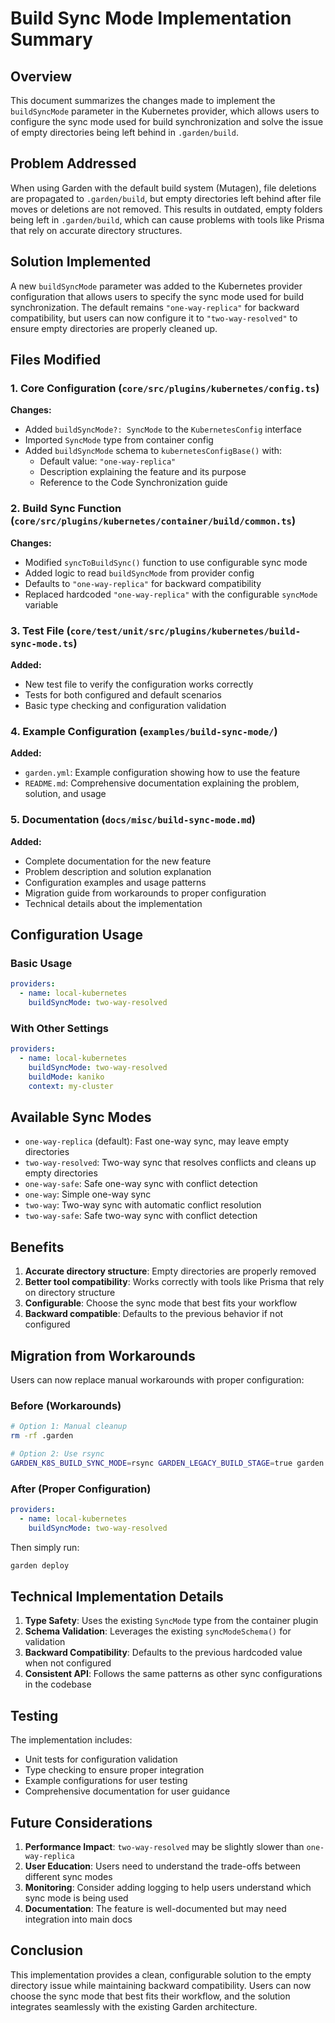 # Build Sync Mode Implementation Summary

## Overview

This document summarizes the changes made to implement the `buildSyncMode` parameter in the Kubernetes provider, which allows users to configure the sync mode used for build synchronization and solve the issue of empty directories being left behind in `.garden/build`.

## Problem Addressed

When using Garden with the default build system (Mutagen), file deletions are propagated to `.garden/build`, but empty directories left behind after file moves or deletions are not removed. This results in outdated, empty folders being left in `.garden/build`, which can cause problems with tools like Prisma that rely on accurate directory structures.

## Solution Implemented

A new `buildSyncMode` parameter was added to the Kubernetes provider configuration that allows users to specify the sync mode used for build synchronization. The default remains `"one-way-replica"` for backward compatibility, but users can now configure it to `"two-way-resolved"` to ensure empty directories are properly cleaned up.

## Files Modified

### 1. Core Configuration (`core/src/plugins/kubernetes/config.ts`)

**Changes:**
- Added `buildSyncMode?: SyncMode` to the `KubernetesConfig` interface
- Imported `SyncMode` type from container config
- Added `buildSyncMode` schema to `kubernetesConfigBase()` with:
  - Default value: `"one-way-replica"`
  - Description explaining the feature and its purpose
  - Reference to the Code Synchronization guide

### 2. Build Sync Function (`core/src/plugins/kubernetes/container/build/common.ts`)

**Changes:**
- Modified `syncToBuildSync()` function to use configurable sync mode
- Added logic to read `buildSyncMode` from provider config
- Defaults to `"one-way-replica"` for backward compatibility
- Replaced hardcoded `"one-way-replica"` with the configurable `syncMode` variable

### 3. Test File (`core/test/unit/src/plugins/kubernetes/build-sync-mode.ts`)

**Added:**
- New test file to verify the configuration works correctly
- Tests for both configured and default scenarios
- Basic type checking and configuration validation

### 4. Example Configuration (`examples/build-sync-mode/`)

**Added:**
- `garden.yml`: Example configuration showing how to use the feature
- `README.md`: Comprehensive documentation explaining the problem, solution, and usage

### 5. Documentation (`docs/misc/build-sync-mode.md`)

**Added:**
- Complete documentation for the new feature
- Problem description and solution explanation
- Configuration examples and usage patterns
- Migration guide from workarounds to proper configuration
- Technical details about the implementation

## Configuration Usage

### Basic Usage
```yaml
providers:
  - name: local-kubernetes
    buildSyncMode: two-way-resolved
```

### With Other Settings
```yaml
providers:
  - name: local-kubernetes
    buildSyncMode: two-way-resolved
    buildMode: kaniko
    context: my-cluster
```

## Available Sync Modes

- `one-way-replica` (default): Fast one-way sync, may leave empty directories
- `two-way-resolved`: Two-way sync that resolves conflicts and cleans up empty directories
- `one-way-safe`: Safe one-way sync with conflict detection
- `one-way`: Simple one-way sync
- `two-way`: Two-way sync with automatic conflict resolution
- `two-way-safe`: Safe two-way sync with conflict detection

## Benefits

1. **Accurate directory structure**: Empty directories are properly removed
2. **Better tool compatibility**: Works correctly with tools like Prisma that rely on directory structure
3. **Configurable**: Choose the sync mode that best fits your workflow
4. **Backward compatible**: Defaults to the previous behavior if not configured

## Migration from Workarounds

Users can now replace manual workarounds with proper configuration:

### Before (Workarounds)
```bash
# Option 1: Manual cleanup
rm -rf .garden

# Option 2: Use rsync
GARDEN_K8S_BUILD_SYNC_MODE=rsync GARDEN_LEGACY_BUILD_STAGE=true garden deploy
```

### After (Proper Configuration)
```yaml
providers:
  - name: local-kubernetes
    buildSyncMode: two-way-resolved
```

Then simply run:
```bash
garden deploy
```

## Technical Implementation Details

1. **Type Safety**: Uses the existing `SyncMode` type from the container plugin
2. **Schema Validation**: Leverages the existing `syncModeSchema()` for validation
3. **Backward Compatibility**: Defaults to the previous hardcoded value when not configured
4. **Consistent API**: Follows the same patterns as other sync configurations in the codebase

## Testing

The implementation includes:
- Unit tests for configuration validation
- Type checking to ensure proper integration
- Example configurations for user testing
- Comprehensive documentation for user guidance

## Future Considerations

1. **Performance Impact**: `two-way-resolved` may be slightly slower than `one-way-replica`
2. **User Education**: Users need to understand the trade-offs between different sync modes
3. **Monitoring**: Consider adding logging to help users understand which sync mode is being used
4. **Documentation**: The feature is well-documented but may need integration into main docs

## Conclusion

This implementation provides a clean, configurable solution to the empty directory issue while maintaining backward compatibility. Users can now choose the sync mode that best fits their workflow, and the solution integrates seamlessly with the existing Garden architecture. 
